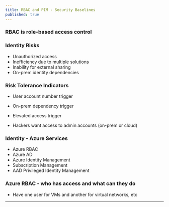 ```yaml
---
title: RBAC and PIM - Security Baselines
published: true
---
```



### RBAC is role-based access control

### Identity Risks

- Unauthorized access
- Inefficiency due to multiple solutions
- Inability for external sharing  
- On-prem identity dependencies

### Risk Tolerance Indicators

- User account number trigger
- On-prem dependency trigger
- Elevated access trigger


- Hackers want access to admin accounts (on-prem or cloud)

### Identity - Azure Services

- Azure RBAC
- Azure AD
- Azure Identity Management
- Subscription Management
- AAD Privileged Identity Management

### Azure RBAC - who has access and what can they do

- Have one user for VMs and another for virtual networks, etc

* * *
